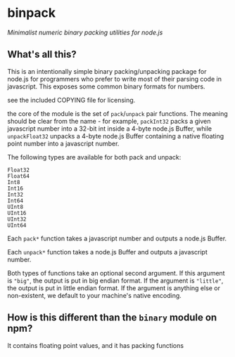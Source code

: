 # binpack

_Minimalist numeric binary packing utilities for node.js_

## What's all this?

This is an intentionally simple binary packing/unpacking package for node.js for programmers who prefer to write most of their parsing code in javascript.  This exposes some common binary formats for numbers.

see the included COPYING file for licensing.

the core of the module is the set of `pack`/`unpack` pair functions.  The meaning should be clear from the name - for example, `packInt32` packs a given javascript number into a 32-bit int inside a 4-byte node.js Buffer, while `unpackFloat32` unpacks a 4-byte node.js Buffer containing a native floating point number into a javascript number.

The following types are available for both pack and unpack:

    Float32 
    Float64 
    Int8
    Int16 
    Int32
    Int64
    UInt8 
    UInt16
    UInt32
    UInt64
    
Each `pack*` function takes a javascript number and outputs a node.js Buffer.

Each `unpack*` function takes a node.js Buffer and outputs a javascript number.

Both types of functions take an optional second argument.  If this argument is `"big"`, the output is put in big endian format.  If the argument is `"little"`, the output is put in little endian format.  If the argument is anything else or non-existent, we default to your machine's native encoding.

## How is this different than the `binary` module on npm?

It contains floating point values, and it has packing functions
